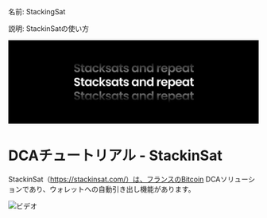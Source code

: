 名前: StackingSat

説明: StackinSatの使い方

![カバー](assets/cover.jpeg)

# DCAチュートリアル - StackinSat

StackinSat（https://stackinsat.com/）は、フランスのBitcoin DCAソリューションであり、ウォレットへの自動引き出し機能があります。

![ビデオ](https://www.youtube.com/watch?v=mpT3kJDfRVw)
